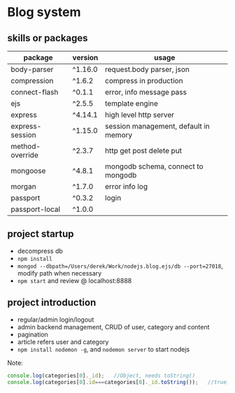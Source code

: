 # Blog system

## skills or packages

package         | version | usage
--------------- | ------- | -------------------------------------
body-parser     | ^1.16.0 | request.body parser, json
compression     | ^1.6.2  | compress in production
connect-flash   | ^0.1.1  | error, info message pass
ejs             | ^2.5.5  | template engine
express         | ^4.14.1 | high level http server
express-session | ^1.15.0 | session management, default in memory
method-override | ^2.3.7  | http get post delete put
mongoose        | ^4.8.1  | mongodb schema, connect to mongodb
morgan          | ^1.7.0  | error info log
passport        | ^0.3.2  | login
passport-local  | ^1.0.0

## project startup

- decompress db
- `npm install`
- `mongod --dbpath=/Users/derek/Work/nodejs.blog.ejs/db --port=27018`, modify path when necessary
- `npm start` and review @ localhost:8888

## project introduction

- regular/admin login/logout
- admin backend management, CRUD of user, category and content
- pagination
- article refers user and category
- `npm install nodemon -g`, and `nodemon server` to start nodejs

Note:

```javascript
console.log(categories[0]._id);   //Object, needs toString()
console.log(categories[0].id===categories[0]._id.toString());   //true!
```
